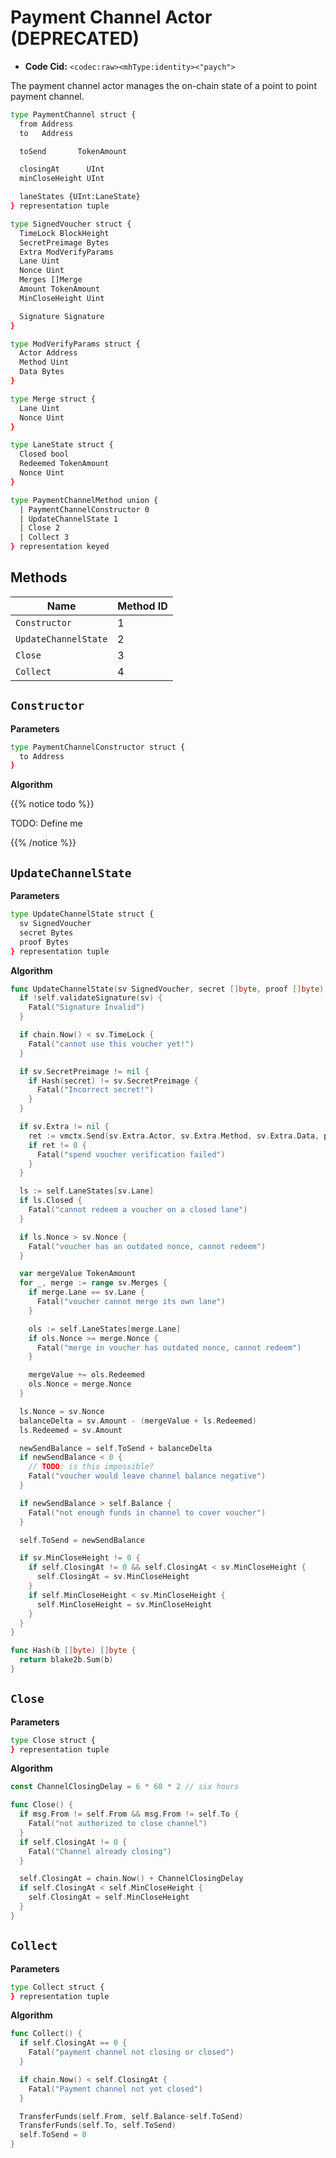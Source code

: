 
# Payment Channel Actor (DEPRECATED)

- **Code Cid:** `<codec:raw><mhType:identity><"paych">`

The payment channel actor manages the on-chain state of a point to point payment channel.

```sh
type PaymentChannel struct {
  from Address
  to   Address

  toSend       TokenAmount

  closingAt      UInt
  minCloseHeight UInt

  laneStates {UInt:LaneState}
} representation tuple

type SignedVoucher struct {
  TimeLock BlockHeight
  SecretPreimage Bytes
  Extra ModVerifyParams
  Lane Uint
  Nonce Uint
  Merges []Merge
  Amount TokenAmount
  MinCloseHeight Uint

  Signature Signature
}

type ModVerifyParams struct {
  Actor Address
  Method Uint
  Data Bytes
}

type Merge struct {
  Lane Uint
  Nonce Uint
}

type LaneState struct {
  Closed bool
  Redeemed TokenAmount
  Nonce Uint
}

type PaymentChannelMethod union {
  | PaymentChannelConstructor 0
  | UpdateChannelState 1
  | Close 2
  | Collect 3
} representation keyed
```

## Methods

| Name | Method ID |
|--------|-------------|
| `Constructor` | 1 |
| `UpdateChannelState` | 2 |
| `Close` | 3 |
| `Collect` | 4 |

## `Constructor`

**Parameters**

```sh
type PaymentChannelConstructor struct {
  to Address
}
```

**Algorithm**

{{% notice todo %}}

TODO: Define me

{{% /notice %}}

## `UpdateChannelState`

**Parameters**

```sh
type UpdateChannelState struct {
  sv SignedVoucher
  secret Bytes
  proof Bytes
} representation tuple
```

**Algorithm**

```go
func UpdateChannelState(sv SignedVoucher, secret []byte, proof []byte) {
  if !self.validateSignature(sv) {
    Fatal("Signature Invalid")
  }

  if chain.Now() < sv.TimeLock {
    Fatal("cannot use this voucher yet!")
  }

  if sv.SecretPreimage != nil {
    if Hash(secret) != sv.SecretPreimage {
      Fatal("Incorrect secret!")
    }
  }

  if sv.Extra != nil {
    ret := vmctx.Send(sv.Extra.Actor, sv.Extra.Method, sv.Extra.Data, proof)
    if ret != 0 {
      Fatal("spend voucher verification failed")
    }
  }

  ls := self.LaneStates[sv.Lane]
  if ls.Closed {
    Fatal("cannot redeem a voucher on a closed lane")
  }

  if ls.Nonce > sv.Nonce {
    Fatal("voucher has an outdated nonce, cannot redeem")
  }

  var mergeValue TokenAmount
  for _, merge := range sv.Merges {
    if merge.Lane == sv.Lane {
      Fatal("voucher cannot merge its own lane")
    }

    ols := self.LaneStates[merge.Lane]
    if ols.Nonce >= merge.Nonce {
      Fatal("merge in voucher has outdated nonce, cannot redeem")
    }

    mergeValue += ols.Redeemed
    ols.Nonce = merge.Nonce
  }

  ls.Nonce = sv.Nonce
  balanceDelta = sv.Amount - (mergeValue + ls.Redeemed)
  ls.Redeemed = sv.Amount

  newSendBalance = self.ToSend + balanceDelta
  if newSendBalance < 0 {
    // TODO: is this impossible?
    Fatal("voucher would leave channel balance negative")
  }

  if newSendBalance > self.Balance {
    Fatal("not enough funds in channel to cover voucher")
  }

  self.ToSend = newSendBalance

  if sv.MinCloseHeight != 0 {
    if self.ClosingAt != 0 && self.ClosingAt < sv.MinCloseHeight {
      self.ClosingAt = sv.MinCloseHeight
    }
    if self.MinCloseHeight < sv.MinCloseHeight {
      self.MinCloseHeight = sv.MinCloseHeight
    }
  }
}

func Hash(b []byte) []byte {
  return blake2b.Sum(b)
}
```

## `Close`

**Parameters**

```sh
type Close struct {
} representation tuple
```

**Algorithm**

```go
const ChannelClosingDelay = 6 * 60 * 2 // six hours

func Close() {
  if msg.From != self.From && msg.From != self.To {
    Fatal("not authorized to close channel")
  }
  if self.ClosingAt != 0 {
    Fatal("Channel already closing")
  }

  self.ClosingAt = chain.Now() + ChannelClosingDelay
  if self.ClosingAt < self.MinCloseHeight {
    self.ClosingAt = self.MinCloseHeight
  }
}
```

## `Collect`

**Parameters**

```sh
type Collect struct {
} representation tuple
```

**Algorithm**

```go
func Collect() {
  if self.ClosingAt == 0 {
    Fatal("payment channel not closing or closed")
  }

  if chain.Now() < self.ClosingAt {
    Fatal("Payment channel not yet closed")
  }

  TransferFunds(self.From, self.Balance-self.ToSend)
  TransferFunds(self.To, self.ToSend)
  self.ToSend = 0
}
```
